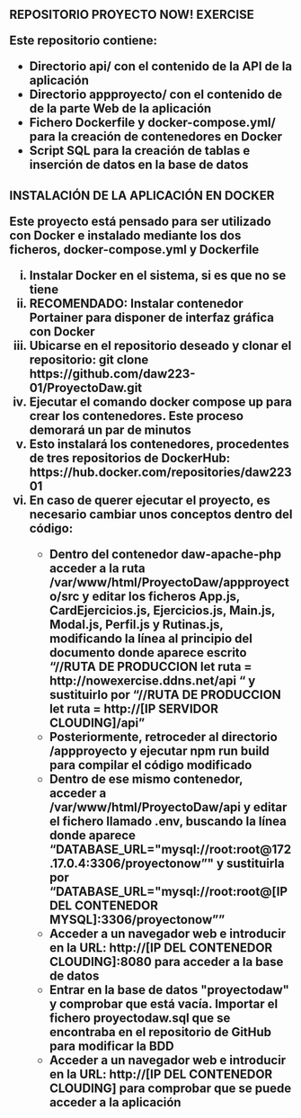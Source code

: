 <h2>REPOSITORIO PROYECTO NOW! EXERCISE</p>

<p>Este repositorio contiene:</p>
<ul>
    <li>Directorio <b>api/</b> con el contenido de la API de la aplicación</li>
    <li>Directorio <b>appproyecto/</b> con el contenido de de la parte Web de la aplicación</li>
    <li>Fichero <b>Dockerfile y docker-compose.yml/</b> para la creación de contenedores en Docker</li>
    <li>Script SQL para la creación de tablas e inserción de datos en la base de datos</li>
</ul>

<h2>INSTALACIÓN DE LA APLICACIÓN EN DOCKER</p>
<p>Este proyecto está pensado para ser utilizado con Docker e instalado mediante los dos ficheros, docker-compose.yml y Dockerfile</p>

<ol type="i" start="1">
    <li>Instalar Docker en el sistema, si es que no se tiene</li>
    <li>RECOMENDADO: Instalar contenedor Portainer para disponer de interfaz gráfica con Docker</li>
    <li>Ubicarse en el repositorio deseado y clonar el repositorio: git clone https://github.com/daw223-01/ProyectoDaw.git</li>
    <li>Ejecutar el comando <b>docker compose up</b> para crear los contenedores. Este proceso demorará un par de minutos</li>
    <li>Esto instalará los contenedores, procedentes de tres repositorios de DockerHub: https://hub.docker.com/repositories/daw22301</li>
    <li>En caso de querer ejecutar el proyecto, es necesario cambiar unos conceptos dentro del código:</li>
        <ul>
            <li>Dentro del contenedor daw-apache-php acceder a la ruta /var/www/html/ProyectoDaw/appproyecto/src y editar los ficheros App.js, CardEjercicios.js, Ejercicios.js, Main.js, Modal.js, Perfil.js y Rutinas.js, modificando la línea al principio del documento donde aparece escrito
            “//RUTA DE PRODUCCION let ruta = http://nowexercise.ddns.net/api “ y sustituirlo por “//RUTA DE PRODUCCION let ruta = http://[IP SERVIDOR CLOUDING]/api”</li>
            <li>Posteriormente, retroceder al directorio /appproyecto y ejecutar npm run build para compilar el código modificado</li>
            <li>Dentro de ese mismo contenedor, acceder a /var/www/html/ProyectoDaw/api y editar el fichero llamado .env, buscando la línea donde aparece
                “DATABASE_URL="mysql://root:root@172.17.0.4:3306/proyectonow”"
                y sustituirla por
                “DATABASE_URL="mysql://root:root@[IP DEL CONTENEDOR MYSQL]:3306/proyectonow””
            </li>
            <li>Acceder a un navegador web e introducir en la URL: http://[IP DEL CONTENEDOR CLOUDING]:8080 para acceder a la base de datos</li>
            <li>Entrar en la base de datos "proyectodaw" y comprobar que está vacía. Importar el fichero proyectodaw.sql que se encontraba en el repositorio de GitHub para modificar la BDD</li>
            <li>Acceder a un navegador web e introducir en la URL: http://[IP DEL CONTENEDOR CLOUDING] para comprobar que se puede acceder a la aplicación</li>
        </ul>
</ol>
